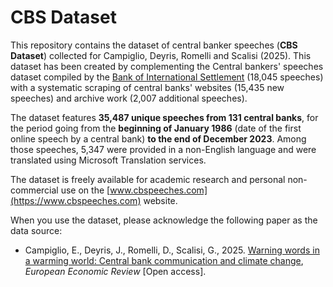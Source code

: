 # CBS Dataset

This repository contains the dataset of central banker speeches (**CBS Dataset**) collected for Campiglio, Deyris, Romelli and Scalisi (2025). This dataset has been created by complementing the Central bankers' speeches dataset compiled by the [Bank of International Settlement](https://www.bis.org/cbspeeches/index.htm) (18,045 speeches) with a systematic scraping of central banks' websites (15,435 new speeches) and archive work (2,007 additional speeches).

The dataset features **35,487 unique speeches from 131 central banks**, for the period going from the **beginning of January 1986** (date of the first online speech by a central bank) **to the end of December 2023**. Among those speeches, 5,347 were provided in a non-English language and were translated using Microsoft Translation services.

The dataset is freely available for academic research and personal non-commercial use on the [www.cbspeeches.com](https://www.cbspeeches.com) website.

When you use the dataset, please acknowledge the following paper as the data source:
- Campiglio, E., Deyris, J., Romelli, D., Scalisi, G., 2025. [Warning words in a warming world: Central bank communication and climate change](https://www.sciencedirect.com/science/article/pii/S0014292125001515), *European Economic Review* [Open access].
